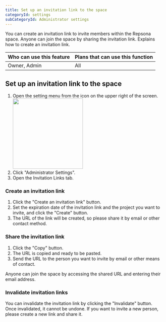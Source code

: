 ```yaml
---
title: Set up an invitation link to the space
categoryId: settings
subCategoryId: Administrator settings
---
```


You can create an invitation link to invite members within the Repsona space. Anyone can join the space by sharing the invitation link. Explains how to create an invitation link.

|Who can use this feature|Plans that can use this function|
|---|---|
|Owner, Admin|All|

## Set up an invitation link to the space

1. Open the setting menu from the icon on the upper right of the screen.<br><img src="/images/help/menu-button.png" width="222">
2. Click "Administrator Settings".
3. Open the Invitation Links tab.

### Create an invitation link

1. Click the "Create an invitation link" button.
1. Set the expiration date of the invitation link and the project you want to invite, and click the "Create" button.
1. The URL of the link will be created, so please share it by email or other contact method.

### Share the invitation link

1. Click the "Copy" button.
1. The URL is copied and ready to be pasted.
1. Send the URL to the person you want to invite by email or other means of contact.

Anyone can join the space by accessing the shared URL and entering their email address.

### Invalidate invitation links

You can invalidate the invitation link by clicking the "Invalidate" button. Once invalidated, it cannot be undone. If you want to invite a new person, please create a new link and share it.
